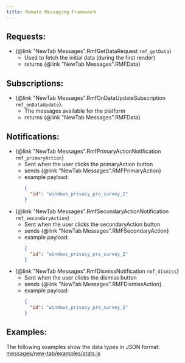 ```yaml
---
title: Remote Messaging Framework
---
```


## Requests:
- {@link "NewTab Messages".RmfGetDataRequest `rmf_getData`}
    - Used to fetch the initial data (during the first render)
    - returns {@link "NewTab Messages".RMFData}

## Subscriptions:
- {@link "NewTab Messages".RmfOnDataUpdateSubscription `rmf_onDataUpdate`}.
    - The messages available for the platform
    - returns {@link "NewTab Messages".RMFData}

## Notifications:
- {@link "NewTab Messages".RmfPrimaryActionNotification `rmf_primaryAction`}
    - Sent when the user clicks the primaryAction button
    - sends {@link "NewTab Messages".RMFPrimaryAction}
    - example payload:
      ```json
      {
        "id": "windows_privacy_pro_survey_2"
      }
      ```
- {@link "NewTab Messages".RmfSecondaryActionNotification `rmf_secondaryAction`}
    - Sent when the user clicks the secondaryAction button
    - sends {@link "NewTab Messages".RMFSecondaryAction}
    - example payload:
      ```json
      {
        "id": "windows_privacy_pro_survey_2"
      }
      ```
- {@link "NewTab Messages".RmfDismissNotification `rmf_dismiss`}
    - Sent when the user clicks the dismiss button
    - sends {@link "NewTab Messages".RMFDismissAction}
    - example payload:
      ```json
      {
        "id": "windows_privacy_pro_survey_2"
      }
      ```

## Examples:

The following examples show the data types in JSON format:
[messages/new-tab/examples/stats.js](../../messages/examples/rmf.js)
